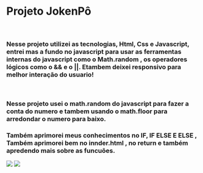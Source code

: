 
<h1>Projeto JokenPô </h1>
<br>
<h3>Nesse projeto utilizei as tecnologias, Html, Css e Javascript, entrei mas a fundo no javascript para usar as ferramentas internas do javascript como o Math.random , os operadores lógicos como o && e o ||. 
Etambem deixei responsivo para melhor interação do usuario! </h3>
<br>
<h3>Nesse projeto usei o math.random do javascript para fazer a conta do numero e tambem usando o math.floor para arredondar o numero para baixo.</h3>
<h3>Também aprimorei meus conhecimentos no  IF, IF ELSE E ELSE , Também aprimorei bem no innder.html , no return e também apredendo mais sobre as funcuões.</h3>
<img src="https://github.com/Weslley-silva23/Projeto-jokenp-/blob/main/projeto%20jokenp%C3%B5%20Desktop.png?raw=true">
<img src="https://github.com/Weslley-silva23/Projeto-jokenp-/blob/main/projeto%20jokenp%C3%B5%20mobile.png?raw=true">
